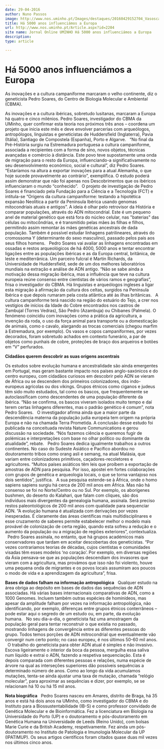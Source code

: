 ```yaml
---
date: 29-04-2016
author: Nuno Passos
image: http://www.nos.uminho.pt/Images/destaques/20160429152704_VasoscampaniformesdeZamora.jpg
title: Há 5000 anos influenciámos a Europa
url: http://www.nos.uminho.pt/Article.aspx?id=2204
site name: Jornal Online UMINHO Há 5000 anos influenciámos a Europa
description: 
type: article

---
```

# Há 5000 anos influenciámos a Europa


  

As inovações e a cultura campaniforme marcaram o velho continente, diz o geneticista Pedro Soares, do Centro de Biologia Molecular e Ambiental (CBMA).

As inovações e a cultura ibéricas, sobretudo lusitanas, marcaram a Europa há quatro e cinco milénios. Pedro Soares, investigador do CBMA da UMinho, quer confirmar esta teoria nos próximos três anos – coordena um projeto que inicia este mês e deve envolver parcerias com arqueólogos, antropólogos, linguistas e geneticistas de Huddersfield (Inglaterra), Pavia (Itália), Santiago de Compostela (Espanha), Porto e Algarve.
 
“No final da Pré-História surgiu na Estremadura portuguesa a cultura campaniforme, associada a recipientes com a forma de sino, novos objetos, técnicas avançadas e comércio à distância. Este povo teve supostamente uma onda de migração para o resto da Europa, influenciando-a significativamente no seu desenvolvimento económico, social e cultural”, diz Pedro Soares. “Estaríamos na altura a exportar inovações para a atual Alemanha, o que hoje sucede provavelmente ao contrário”, exemplifica. O estudo poderá assim demonstrar que não foi apenas nos Descobrimentos que os ibéricos influenciaram o mundo “conhecido”.
 
O projeto de investigação de Pedro Soares é financiado pela Fundação para a Ciência e a Tecnologia (FCT) e intitula-se “Origens da cultura campaniforme: testando a hipotética expansão Neolítica a partir da Península Ibérica usando genomas mitocondriais atuais e antigos”. A ideia é olhar pelo retrovisor da História e comparar populações, através do ADN mitocondrial. Este é um pequeno anel de material genético que está fora do núcleo celular, nas "baterias" das células ou mitocôndrias, e é transmitido pelas mães às filhas e filhos, permitindo assim remontar às mães genéticas ancestrais de dada população. Também é possível estudar linhagens patrilineares, através do cromossoma Y (determinante do sexo masculino), passado pelos pais aos seus filhos homens.
 
Pedro Soares vai avaliar as linhagens encontradas em ossadas e restos arqueológicos de há 4000, 5000 anos e tentar encontrar ligações entre as populações ibéricas e as da Europa central, britânica, de leste e mediterrânica. Um parceiro fulcral é Martin Richards, da Universidade de Huddersfield, sede de um dos melhores laboratórios mundiais na extração e análise de ADN antigo. “Não se sabe ainda a motivação dessa migração ibérica, mas a influência que teve na cultura europeia reúne consenso entre cientistas de vários ramos e geografias”, frisa o investigador do CBMA. Há linguistas e arqueólogos ingleses a ligar esta migração à afirmação da cultura dos celtas, surgidos na Península Ibérica e que depois rumaram pela costa atlântica até às ilhas britânicas.
 
A cultura campaniforme terá nascido na região do estuário do Tejo, a crer nos vestígios de inícios da Idade do Cobre encontrados nos castros de Zambujal (Torres Vedras), São Pedro (Azambuja) ou Chibanes (Palmela). O fenómeno coincidiu com inovações como a prática da agricultura, a invenção da roda, o uso da força animal para transporte ou a domesticação de animais, como o cavalo, alargando as trocas comerciais (chegou marfim à Estremadura, por exemplo). Os vasos e copos campaniformes, por vezes decorados, foram sobretudo achados em contexto funerário, a par de objetos como punhais de cobre, proteções de braço dos arqueiros e botões em “V” perfurados.
 

**Cidadãos querem descobrir as suas origens ascentrais** 

Os estudos sobre evolução humana e ancestralidade são ainda emergentes em Portugal, mas geram bastante impacto nos países anglo-saxónicos e do centro europeu, com cidadãos curiosos em descobrir pelo ADN se vieram de África ou se descendem dos primeiros colonizadores, dos indo-europeus agrícolas ou dos vikings. Grupos étnicos como ciganos e judeus têm sido muito estudados, tal como os bascos, que frequentemente se autoclassificam como descendentes de uma população diferente da ibérica. “Não se confirma, os bascos viveram isolados muito tempo e daí terem certas linhagens diferentes, mas o padrão genético é comum”, nota Pedro Soares.
 
O investigador afirma ainda que a maior parte da descendência materna da população judia europeia tem origem na própria Europa e não na chamada Terra Prometida. A conclusão desse estudo foi publicada na conceituada revista Nature Communications e gerou discussão na sociedade. “Nós fazemos ciência e queremos fugir de polémicas e interpretações com base no olhar político ou dominante da atualidade”, rebate.
 
Pedro Soares dedica igualmente trabalhos a outros continentes. No caso do Sudeste Asiático e Pacífico abordou no doutoramento tribos como orang asli e semang, na atual Malásia, que variam entre colonizadores primitivos, caçadores-recoletores e agricultores. “Muitos países asiáticos têm leis que proíbem a exportação de amostras de ADN para pesquisa. Por isso, apostei em fortes colaborações com grupos de genética e arqueologia locais, o que se torna vantajoso nos dois sentidos”, justifica.
 
A sua pesquisa estende-se à África, onde o homo sapiens sapiens surgiu há cerca de 200 mil anos em África. Mas não há consenso se foi no Norte/Centro ou no Sul. Por exemplo, os aborígenes bushmen, do deserto do Kalahari, que falam com cliques, são dos indivíduos mais divergentes da genealogia humana, assinala. Será preciso restos paleontológicos de 200 mil anos com qualidade para sequenciar ADN. “A evolução humana é atualizada com derivações por vezes inesperadas. É claramente das áreas científicas mais multidisciplinares e esse cruzamento de saberes permite estabelecer melhor o modelo mais provável de colonização de certa região, quando esta sofreu a redução e o aumento da população ou a migração de regiões exteriores”, contextualiza.
 
Pedro Soares assinala, no entanto, que há grupos académicos mais conservadores que tardam em aceitar descobertas dos geneticistas. “Por vezes contrariamos teorias de décadas, cujos cientistas e comunidades visadas têm esses modelos ‘no coração’. Por exemplo, em diversas regiões da Ásia pensava-se que as populações descendiam dos invasores que vieram com a agricultura, mas provámos que isso não foi violento, houve uma pequena onda de migrantes e os povos locais assumiram aos poucos o modo de vida e a aprendizagem da agricultura”, frisa.
 

**Bases de dados falham na informação antropológica** 
 
Qualquer estudo na área obriga ao depósito em bases de dados das sequências de ADN associadas. Há várias bases internacionais comparativas de ADN, como a 1000 Genomes. Incluem também outras espécies de hominídeos, mas apesar da amplitude falham por vezes na informação antropológica, não identificando, por exemplo, diferenças entre grupos étnicos conterrâneos – pode estar aqui o segredo de um estudo ou, em parte, da evolução humana.
 
No seu dia-a-dia, o geneticista faz uma amostragem da população geral para tentar reconstruir o que existia no passado, mostrando linhagens de convergência entre as diferentes pessoas do grupo. Todos temos porções de ADN mitrocondrial que eventualmente vão convergir num certo ponto; no caso europeu, é nos últimos 50-60 mil anos.
 
O trabalho do geneticista para obter ADN atual é simples e não invasivo. Escova ligeiramente o interior da boca da pessoa, mergulha essa saliva num líquido e extrai o ADN, fazendo a respetiva sequenciação. Esta é depois comparada com diferentes pessoas e relações, numa espécie de árvore na qual as interseções superiores dão possíveis sequências a determinado número de anos. Como ao longo da vida acumulamos mutações, tenta-se ainda ajustar uma taxa de mutação, chamada “relógio molecular”, para aproximar as sequências e dizer, por exemplo, se se relacionam há 10 ou há 15 mil anos.
 

**Nota biográfica** 
 
Pedro Soares nasceu em Amares, distrito de Braga, há 35 anos e está há dois anos na UMinho, como investigador do CBMA e do Instituto para a Biossustentabilidade (IB-S) e como professor convidado de Genética Molecular e de Bioinformática. Fez a licenciatura em Biologia na Universidade do Porto (UP) e o doutoramento e pós-doutoramento em Genética Humana na Universidade de Leeds (Reino Unido), com bolsas Marie Curie e da British Academy, respetivamente. Fez ainda um pós-doutoramento no Instituto de Patologia e Imunologia Molecular da UP (IPATIMUP). Os seus artigos científicos foram citados quase duas mil vezes nos últimos cinco anos.
 

